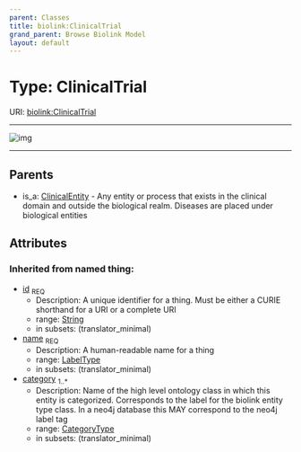 ```yaml
---
parent: Classes
title: biolink:ClinicalTrial
grand_parent: Browse Biolink Model
layout: default
---
```


# Type: ClinicalTrial




URI: [biolink:ClinicalTrial](https://w3id.org/biolink/vocab/ClinicalTrial)


---

![img](http://yuml.me/diagram/nofunky;dir:TB/class/[ClinicalEntity]%5E-[ClinicalTrial|id(i):string;name(i):label_type;category(i):category_type%20%2B],[ClinicalEntity])

---


## Parents

 *  is_a: [ClinicalEntity](ClinicalEntity.md) - Any entity or process that exists in the clinical domain and outside the biological realm. Diseases are placed under biological entities

## Attributes


### Inherited from named thing:

 * [id](id.md)  <sub>REQ</sub>
    * Description: A unique identifier for a thing. Must be either a CURIE shorthand for a URI or a complete URI
    * range: [String](types/String.md)
    * in subsets: (translator_minimal)
 * [name](name.md)  <sub>REQ</sub>
    * Description: A human-readable name for a thing
    * range: [LabelType](types/LabelType.md)
    * in subsets: (translator_minimal)
 * [category](category.md)  <sub>1..*</sub>
    * Description: Name of the high level ontology class in which this entity is categorized. Corresponds to the label for the biolink entity type class. In a neo4j database this MAY correspond to the neo4j label tag
    * range: [CategoryType](types/CategoryType.md)
    * in subsets: (translator_minimal)
